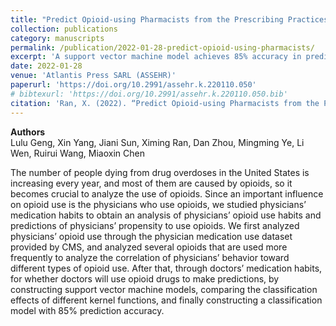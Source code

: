 ```yaml
---
title: "Predict Opioid-using Pharmacists from the Prescribing Practices Based on SVM Classification Model"
collection: publications
category: manuscripts
permalink: /publication/2022-01-28-predict-opioid-using-pharmacists/
excerpt: 'A support vector machine model achieves 85% accuracy in predicting pharmacists’ propensity to prescribe opioids using CMS prescribing data.'
date: 2022-01-28
venue: 'Atlantis Press SARL (ASSEHR)'
paperurl: 'https://doi.org/10.2991/assehr.k.220110.050'
# bibtexurl: 'https://doi.org/10.2991/assehr.k.220110.050.bib'
citation: 'Ran, X. (2022). “Predict Opioid-using Pharmacists from the Prescribing Practices Based on SVM Classification Model.” In: Proceedings of the International Conference on Applied Science, Engineering and Healthcare Research (ASSEHR). Atlantis Press SARL. doi:10.2991/assehr.k.220110.050'
---
```

**Authors**  
Lulu Geng, Xin Yang, Jiani Sun, Ximing Ran, Dan Zhou, Mingming Ye, Li Wen, Ruirui Wang, Miaoxin Chen  


The number of people dying from drug overdoses in the United States is increasing every year, and most of them are caused by opioids, so it becomes crucial to analyze the use of opioids. Since an important influence on opioid use is the physicians who use opioids, we studied physicians’ medication habits to obtain an analysis of physicians’ opioid use habits and predictions of physicians’ propensity to use opioids. We first analyzed physicians’ opioid use through the physician medication use dataset provided by CMS, and analyzed several opioids that are used more frequently to analyze the correlation of physicians’ behavior toward different types of opioid use. After that, through doctors’ medication habits, for whether doctors will use opioid drugs to make predictions, by constructing support vector machine models, comparing the classification effects of different kernel functions, and finally constructing a classification model with 85% prediction accuracy.


